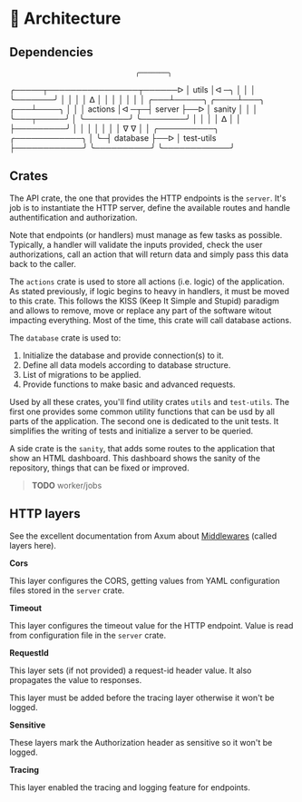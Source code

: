 # 🧱 Architecture

## Dependencies

                                   ╭───────╮
   ╭─────┬────────────────┬──────ᐅ │ utils │ᐊ ─╮
   │     │                │        ╰───────╯   │
   │     │                │            ᐃ       │
   │     │                │            │       │
   │ ╭───┴─────╮     ╭────┴───╮    ╭───┴────╮  │
   │ │ actions │ᐊ ─┬─┤ server ├──ᐅ │ sanity │  │
   │ ╰───┬─────╯   │ ╰────────╯    ╰────────╯  │
   │     │         │     ᐃ                     │
   │     ├─────────╯     │                     │
   │     │               │                     │
   │     ᐁ               ᐁ                     │
   │ ╭──────────╮    ╭────────────╮            │
   ╰─┤ database ├──ᐅ │ test-utils ├────────────╯
     ╰──────────╯    ╰────────────╯

## Crates

The API crate, the one that provides the HTTP endpoints is the `server`. It's
job is to instantiate the HTTP server, define the available routes and handle
authentification and authorization.

Note that endpoints (or handlers) must manage as few tasks as possible.
Typically, a handler will validate the inputs provided, check the user
authorizations, call an action that will return data and simply pass this data
back to the caller.

The `actions` crate is used to store all actions (i.e. logic) of the
application. As stated previously, if logic begins to heavy in handlers, it must
be moved to this crate. This follows the KISS (Keep It Simple and Stupid)
paradigm and allows to remove, move or replace any part of the software witout
impacting everything. Most of the time, this crate will call database actions.

The `database` crate is used to:

1. Initialize the database and provide connection(s) to it.
2. Define all data models according to database structure.
3. List of migrations to be applied.
4. Provide functions to make basic and advanced requests.

Used by all these crates, you'll find utility crates `utils` and `test-utils`.
The first one provides some common utility functions that can be usd by all
parts of the application. The second one is dedicated to the unit tests. It
simplifies the writing of tests and initialize a server to be queried.

A side crate is the `sanity`, that adds some routes to the application that show
an HTML dashboard. This dashboard shows the sanity of the repository, things
that can be fixed or improved.

> **TODO**
> worker/jobs

## HTTP layers

See the excellent documentation from Axum about [Middlewares][0] (called layers
here).

**Cors**

This layer configures the CORS, getting values from YAML configuration files
stored in the `server` crate.

**Timeout**

This layer configures the timeout value for the HTTP endpoint. Value is read
from configuration file in the `server` crate.

**RequestId**

This layer sets (if not provided) a request-id header value. It also propagates
the value to responses.

This layer must be added before the tracing layer otherwise it won't be logged.

**Sensitive**

These layers mark the Authorization header as sensitive so it won't be logged.

**Tracing**

This layer enabled the tracing and logging feature for endpoints.

[0]: https://docs.rs/axum/latest/axum/middleware/index.html
